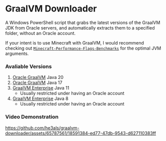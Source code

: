 # GraalVM Downloader

A Windows PowerShell script that grabs the latest versions of the GraalVM JDK from Oracle servers, and automatically extracts them to a specified folder, without an Oracle account.

If your intent is to use Minecraft with GraalVM, I would recommend checking out [`Minecraft-Performance-Flags-Benchmarks`](https://github.com/brucethemoose/Minecraft-Performance-Flags-Benchmarks) for the optimal JVM arguments.

### Avaliable Versions
1. [Oracle GraalVM](https://www.graalvm.org/downloads/) Java 20
2. [Oracle GraalVM](https://www.graalvm.org/downloads/) Java 17
3. [GraalVM Enterprise](https://www.graalvm.org/downloads/) Java 11
   - Usually restricted under having an Oracle account
5. [GraalVM Enterprise](https://www.graalvm.org/downloads/) Java 8
   - Usually restricted under having an Oracle account

### Video Demonstration

https://github.com/he3als/graalvm-downloader/assets/65787561/18591384-ed77-47db-9543-d627110383ff

